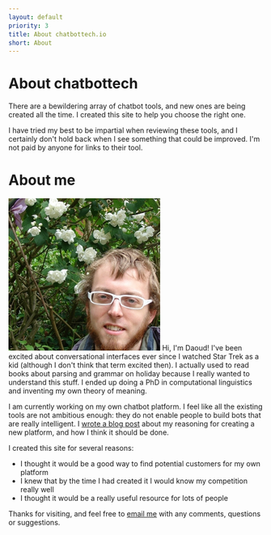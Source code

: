 ```yaml
---
layout: default
priority: 3
title: About chatbottech.io
short: About
---
```


About chatbottech
=================

There are a bewildering array of chatbot tools, and new ones are being
created all the time. I created this site to help you choose the right
one.

I have tried my best to be impartial when reviewing these tools, and I
certainly don't hold back when I see something that could be
improved. I'm not paid by anyone for links to their tool.

About me
========

<img width="300" src="/img/daoud.jpg" class="float-left mt-2 mr-5 mb-2">
Hi, I'm Daoud! I've been excited about conversational interfaces ever
since I watched Star Trek as a kid (although I don't think that term
excited then). I actually used to read books about parsing and grammar
on holiday because I really wanted to understand this stuff. I ended
up doing a PhD in computational linguistics and inventing my own
theory of meaning.

I am currently working on my own chatbot platform. I feel like all the
existing tools are not ambitious enough: they do not enable people to
build bots that are really intelligent. I
[wrote a blog post](http://daoudclarke.github.io/chatbots/2018/02/06/manifesto-for-a-new-chatbot-platform)
about my reasoning for creating a new platform, and how I think it
should be done.

I created this site for several reasons:

 - I thought it would be a good way to find potential customers for my
   own platform
 - I knew that by the time I had created it I would know my
   competition really well
 - I thought it would be a really useful resource for lots of people

Thanks for visiting, and feel free to
[email me](mailto:daoud@hyperparameter.com) with any comments,
questions or suggestions.
